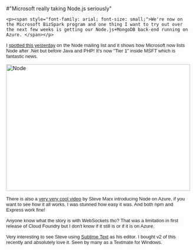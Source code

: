 #"Microsoft really taking Node.js seriously"


    <p><span style="font-family: arial; font-size: small;">We're now on the Microsoft BizSpark program and one thing I want to try out over the next few weeks is getting our Node.js+MongoDB back-end running on Azure. </span></p>
<p><span style="font-family: arial; font-size: small;">I <a href="https://www.windowsazure.com/en-us/develop/downloads/">spotted this yesterday</a> on the Node mailing list and it shows how Microsoft now lists Node after .Net but before Java and PHP! It's now "Tier 1" inside MSFT which is fantastic news.</span></p>
<p><span style="font-family: arial; font-size: small;"><div class='p_embed p_image_embed'>
<a href="http://getfile7.posterous.com/getfile/files.posterous.com/temp-2011-12-11/upsfrkufbGqHAwpmzouadhegmwFBJGixjrIsdfftahzEGEJlaprJbdDJkevo/node.png.scaled1000.png"><img alt="Node" height="344" src="http://getfile4.posterous.com/getfile/files.posterous.com/temp-2011-12-11/upsfrkufbGqHAwpmzouadhegmwFBJGixjrIsdfftahzEGEJlaprJbdDJkevo/node.png.scaled500.png" width="500" /></a>
</div>
</span></p>
<p><span style="font-family: arial; font-size: small;">There is also a <a href="http://channel9.msdn.com/Blogs/Windows-Azure-Developer-Experience-Videos/Nodejs-Windows-Azure-Introduction">very very cool video</a> by Steve Marx introducing Node on Azure, if you want to see how it all works. I was stunned how easy it was. And both npm and Express work fine!</span></p>
<p><span style="font-family: arial; font-size: small;">Anyone know what the story is with WebSockets tho? That was a limitation in first release of Cloud Foundry but I don't know if it still is or if it is on Azure.</span></p>
<p><span style="font-family: arial; font-size: small;">Very interesting to see Steve using <a href="http://www.sublimetext.com/">Sublime Text</a> as his editor. I bought v2 of this recently and absolutely love it. Seen by many as a Textmate for Windows.</span></p>

  